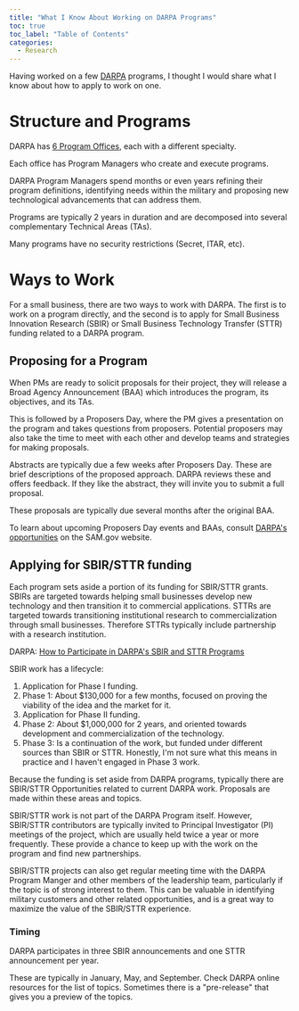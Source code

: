 ```yaml
---
title: "What I Know About Working on DARPA Programs"
toc: true
toc_label: "Table of Contents"
categories:
  - Research
---
```


Having worked on a few [DARPA](https://www.darpa.mil/) programs, I thought I would share what I know about how to apply to work on one.

# Structure and Programs
DARPA has [6 Program Offices](https://www.darpa.mil/about-us/offices), each with a different specialty.

Each office has Program Managers who create and execute programs. 

DARPA Program Managers spend months or even years refining their program definitions, identifying needs within the military and proposing new technological advancements that can address them.

Programs are typically 2 years in duration and are decomposed into several complementary Technical Areas (TAs).

Many programs have no security restrictions (Secret, ITAR, etc).

# Ways to Work
For a small business, there are two ways to work with DARPA. The first is to work on a program directly, and the second is to apply for Small Business Innovation Research (SBIR) or Small Business Technology Transfer (STTR) funding related to a DARPA program.

## Proposing for a Program
When PMs are ready to solicit proposals for their project, they will release a Broad Agency Announcement (BAA) which introduces the program, its objectives, and its TAs.

This is followed by a Proposers Day, where the PM gives a presentation on the program and takes questions from proposers. Potential proposers may also take the time to meet with each other and develop teams and strategies for making proposals.

Abstracts are typically due a few weeks after Proposers Day. These are brief descriptions of the proposed approach. DARPA reviews these and offers feedback. If they like the abstract, they will invite you to submit a full proposal.

These proposals are typically due several months after the original BAA.

To learn about upcoming Proposers Day events and BAAs, consult [DARPA's opportunities](https://beta.sam.gov/search?keywords=&sort=-modifiedDate&index=&is_active=true&page=1&organization_id=300000412&date_filter_index=0&inactive_filter_values=false) on the SAM.gov website.

## Applying for SBIR/STTR funding
Each program sets aside a portion of its funding for SBIR/STTR grants. SBIRs are targeted towards helping small businesses develop new technology and then transition it to commercial applications. STTRs are targeted towards transitioning institutional research to commercialization through small businesses. Therefore STTRs typically include partnership with a research institution.

DARPA: [How to Participate in DARPA's SBIR and STTR Programs](https://www.darpa.mil/work-with-us/for-small-businesses/participate-sbir-sttr-program)

SBIR work has a lifecycle:
1. Application for Phase I funding.
2. Phase 1: About $130,000 for a few months, focused on proving the viability of the idea and the market for it.
3. Application for Phase II funding. 
4. Phase 2: About $1,000,000 for 2 years, and oriented towards development and commercialization of the technology.
5. Phase 3: Is a continuation of the work, but funded under different sources than SBIR or STTR. Honestly, I'm not sure what this means in practice and I haven't engaged in Phase 3 work.

Because the funding is set aside from DARPA programs, typically there are SBIR/STTR Opportunities related to current DARPA work. Proposals are made within these areas and topics.

SBIR/STTR work is not part of the DARPA Program itself. However, SBIR/STTR contributors are typically invited to Principal Investigator (PI) meetings of the project, which are usually held twice a year or more frequently. These provide a chance to keep up with the work on the program and find new partnerships.

SBIR/STTR projects can also get regular meeting time with the DARPA Program Manger and other members of the leadership team, particularly if the topic is of strong interest to them. This can be valuable in identifying military customers and other related opportunities, and is a great way to maximize the value of the SBIR/STTR experience.

### Timing
DARPA participates in three SBIR announcements and one STTR announcement per year.

These are typically in January, May, and September. Check DARPA online resources for the list of topics. Sometimes there is a "pre-release" that gives you a preview of the topics.
